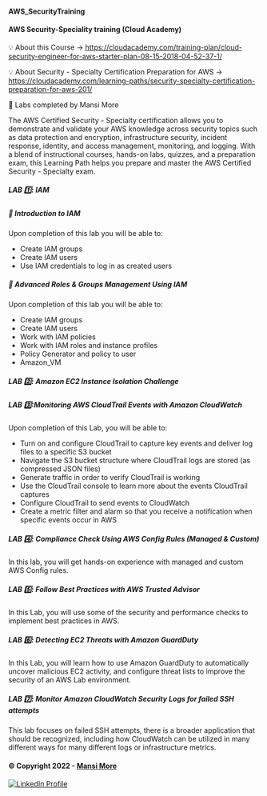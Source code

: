 #### AWS_SecurityTraining

#### AWS Security-Speciality training (Cloud Academy)

💡 About this Course -> https://cloudacademy.com/training-plan/cloud-security-engineer-for-aws-starter-plan-08-15-2018-04-52-37-1/

💡 About Security - Specialty Certification Preparation for AWS  -> https://cloudacademy.com/learning-paths/security-specialty-certification-preparation-for-aws-201/

🎉 Labs completed by Mansi More

The AWS Certified Security - Specialty certification allows you to demonstrate and validate your AWS knowledge across security topics such as data protection and encryption, infrastructure security, incident response, identity, and access management, monitoring, and logging. With a blend of instructional courses, hands-on labs, quizzes, and a preparation exam, this Learning Path helps you prepare and master the AWS Certified Security - Specialty exam.  




##### LAB 1️⃣: IAM
##### 📝 Introduction to IAM

 Upon completion of this lab you will be able to:

- Create IAM groups
- Create IAM users
- Use IAM credentials to log in as created users

##### 📝 Advanced Roles & Groups Management Using IAM

Upon completion of this lab you will be able to:
- Create IAM groups
- Create IAM users
- Work with IAM policies
- Work with IAM roles and instance profiles
- Policy Generator and policy to user
- Amazon_VM

##### LAB 2️⃣: Amazon EC2 Instance Isolation Challenge

##### LAB 3️⃣:Monitoring AWS CloudTrail Events with Amazon CloudWatch

Upon completion of this Lab, you will be able to:

- Turn on and configure CloudTrail to capture key events and deliver log files to a specific S3 bucket
- Navigate the S3 bucket structure where CloudTrail logs are stored (as compressed JSON files)
- Generate traffic in order to verify CloudTrail is working
- Use the CloudTrail console to learn more about the events CloudTrail captures
- Configure CloudTrail to send events to CloudWatch
- Create a metric filter and alarm so that you receive a notification when specific events occur in AWS

##### LAB 4️⃣: Compliance Check Using AWS Config Rules (Managed & Custom)

 In this lab, you will get hands-on experience with managed and custom AWS Config rules.

##### LAB 5️⃣: Follow Best Practices with AWS Trusted Advisor

In this Lab, you will use some of the security and performance checks to implement best practices in AWS.

##### LAB 6️⃣: Detecting EC2 Threats with Amazon GuardDuty

In this Lab, you will learn how to use Amazon GuardDuty to automatically uncover malicious EC2 activity, and configure threat lists to improve the security of an AWS Lab environment.

##### LAB 7️⃣: Monitor Amazon CloudWatch Security Logs for failed SSH attempts

This lab focuses on failed SSH attempts, there is a broader application that should be recognized, including how CloudWatch can be utilized in many different ways for many different logs or infrastructure metrics. 





















#### © Copyright 2022 - [Mansi More](https://github.com/MansiMore99)


<a href="https://www.linkedin.com/in/mansi-more-0943/"> ![LinkedIn Profile](https://img.shields.io/badge/LinkedIn-0077B5?style=for-the-badge&logo=linkedin&logoColor=white) </a>


